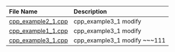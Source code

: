 | File Name                                  | Description                   |
|:-------------------------------------------|:------------------------------|
| [cpp_example2_1.cpp](./cpp_example2_1.cpp) | cpp_example3_1 modify         |
| [cpp_example1_1.cpp](./cpp_example1_1.cpp) | cpp_example3_1 modify         |
| [cpp_example3_1.cpp](./cpp_example3_1.cpp) | cpp_example3_1  modify ~~~111 |